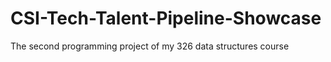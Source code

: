 # CSI-Tech-Talent-Pipeline-Showcase
The second programming project of my 326 data structures course
